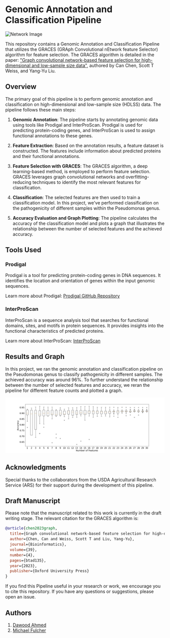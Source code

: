 # Genomic Annotation and Classification Pipeline

![Network Image](https://oup.silverchair-cdn.com/oup/backfile/Content_public/Journal/bioinformatics/39/4/10.1093_bioinformatics_btad135/1/btad135f1.jpeg?Expires=1695346411&Signature=T7QYCBbUHK0l0vOiQwjo5WPP0Ja9RU0~NSgFnD9tYIXyUfabAXC43cXtY1nYNKf4pinMRI-ZEUB9DebKpqmFb~Zig4TqJUxqScQlgmujvXMb5DSpkxFg00uYTZQFrBW-3DkTSU7t3nnPZE2c0cLmeZ8VijzJFM3Nh-f9dzzRCR7dK0ixxudeIRvB4z37-xpouCsDogbMyKhOpGbEIAs7omDM~KX0rrp5PnZ3UVbL36XWXNYkTosu2cAgL3SJnqxKSaOLXzmPB2yTWEh~tQyhitZP2~mntTdjN1cgUTg8rFuzfIBIpMN52RTexCGYWo92TaAncjDY95he~8rQduAw8g__&Key-Pair-Id=APKAIE5G5CRDK6RD3PGA)

This repository contains a Genomic Annotation and Classification Pipeline that utilizes the GRACES (GRAph Convolutional nEtwork feature Selector) algorithm for feature selection. The GRACES algorithm is detailed in the paper: ["Graph convolutional network-based feature selection for high-dimensional and low-sample size data"](https://academic.oup.com/bioinformatics/article/39/4/btad135/7135826), authored by Can Chen, Scott T Weiss, and Yang-Yu Liu.

## Overview

The primary goal of this pipeline is to perform genomic annotation and classification on high-dimensional and low-sample size (HDLSS) data. The pipeline follows these main steps:

1. **Genomic Annotation**: The pipeline starts by annotating genomic data using tools like Prodigal and InterProScan. Prodigal is used for predicting protein-coding genes, and InterProScan is used to assign functional annotations to these genes.

2. **Feature Extraction**: Based on the annotation results, a feature dataset is constructed. The features include information about predicted proteins and their functional annotations.

3. **Feature Selection with GRACES**: The GRACES algorithm, a deep learning-based method, is employed to perform feature selection. GRACES leverages graph convolutional networks and overfitting-reducing techniques to identify the most relevant features for classification.

4. **Classification**: The selected features are then used to train a classification model. In this project, we've performed classification on the pathogenicity of different samples within the Pseudomonas genus.

5. **Accuracy Evaluation and Graph Plotting**: The pipeline calculates the accuracy of the classification model and plots a graph that illustrates the relationship between the number of selected features and the achieved accuracy.

## Tools Used

### Prodigal

Prodigal is a tool for predicting protein-coding genes in DNA sequences. It identifies the location and orientation of genes within the input genomic sequences.

Learn more about Prodigal: [Prodigal GitHub Repository](https://github.com/hyattpd/Prodigal)

### InterProScan

InterProScan is a sequence analysis tool that searches for functional domains, sites, and motifs in protein sequences. It provides insights into the functional characteristics of predicted proteins.

Learn more about InterProScan: [InterProScan](https://www.ebi.ac.uk/interpro/search/sequence/)

## Results and Graph

In this project, we ran the genomic annotation and classification pipeline on the Pseudomonas genus to classify pathogenicity in different samples. The achieved accuracy was around 96%. To further understand the relationship between the number of selected features and accuracy, we reran the pipeline for different feature counts and plotted a graph.

![Accuracy Graph](https://github.com/daudaml/Genomic-annotation-classification/blob/main/images/1.jpg?raw=true)

## Acknowledgments

Special thanks to the collaborators from the USDA Agricultural Research Service (ARS) for their support during the development of this pipeline.

## Draft Manuscript

Please note that the manuscript related to this work is currently in the draft writing stage. The relevant citation for the GRACES algorithm is:
```bibtex
@article{chen2023graph,
  title={Graph convolutional network-based feature selection for high-dimensional and low-sample size data},
  author={Chen, Can and Weiss, Scott T and Liu, Yang-Yu},
  journal={Bioinformatics},
  volume={39},
  number={4},
  pages={btad135},
  year={2023},
  publisher={Oxford University Press}
}
```

If you find this Pipeline useful in your research or work, we encourage you to cite this repository.
If you have any questions or suggestions, please open an issue.

## Authors

1. [Dawood Ahmed](https://scholar.google.com/citations?user=1TaXRf4AAAAJ&hl=en)
2. [Michael Fulcher](https://scholar.google.com/citations?user=d_XzfGAAAAAJ&hl=en)

